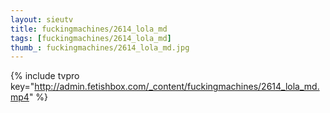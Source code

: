 ```yaml
--- 
layout: sieutv
title: fuckingmachines/2614_lola_md
tags: [fuckingmachines/2614_lola_md]
thumb_: fuckingmachines/2614_lola_md.jpg
---
```

{% include tvpro key="http://admin.fetishbox.com/_content/fuckingmachines/2614_lola_md.mp4" %} 
